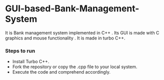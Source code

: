 # GUI-based-Bank-Management-System
It is Bank management system  implemented in C++ . Its GUI is made with C graphics and mouse functionality . It is made in turbo C++.

### Steps to run 
- Install Turbo C++.
- Fork the repository or copy the .cpp file to your local system.
- Execute the code and comprehend accordingly.


